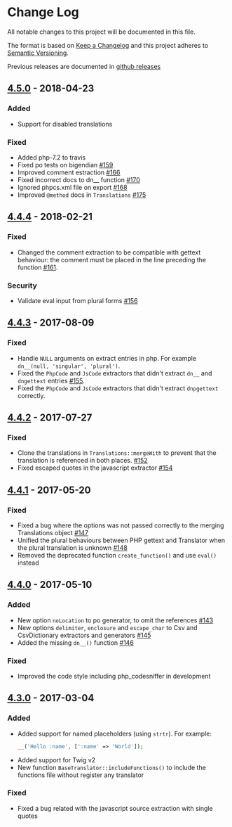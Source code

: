 # Change Log

All notable changes to this project will be documented in this file.

The format is based on [Keep a Changelog](http://keepachangelog.com/) 
and this project adheres to [Semantic Versioning](http://semver.org/).

Previous releases are documented in [github releases](https://github.com/oscarotero/Gettext/releases)

## [4.5.0] - 2018-04-23

### Added

- Support for disabled translations

### Fixed

- Added php-7.2 to travis
- Fixed po tests on bigendian [#159](https://github.com/oscarotero/Gettext/issues/159)
- Improved comment estraction [#166](https://github.com/oscarotero/Gettext/issues/166)
- Fixed incorrect docs to dn__ function [#170](https://github.com/oscarotero/Gettext/issues/170)
- Ignored phpcs.xml file on export [#168](https://github.com/oscarotero/Gettext/issues/168)
- Improved `@method` docs in `Translations` [#175](https://github.com/oscarotero/Gettext/issues/175)

## [4.4.4] - 2018-02-21

### Fixed

- Changed the comment extraction to be compatible with gettext behaviour: the comment must be placed in the line preceding the function [#161](https://github.com/oscarotero/Gettext/issues/161).

### Security

- Validate eval input from plural forms [#156](https://github.com/oscarotero/Gettext/pull/156)

## [4.4.3] - 2017-08-09

### Fixed

- Handle `NULL` arguments on extract entries in php. For example `dn__(null, 'singular', 'plural')`.
- Fixed the `PhpCode` and `JsCode` extractors that didn't extract `dn__` and `dngettext` entries [#155](https://github.com/oscarotero/Gettext/pull/155).
- Fixed the `PhpCode` and `JsCode` extractors that didn't extract `dnpgettext` correctly.

## [4.4.2] - 2017-07-27

### Fixed

- Clone the translations in `Translations::mergeWith` to prevent that the translation is referenced in both places. [#152](https://github.com/oscarotero/Gettext/issues/152)
- Fixed escaped quotes in the javascript extractor [#154](https://github.com/oscarotero/Gettext/pull/154)

## [4.4.1] - 2017-05-20

### Fixed

- Fixed a bug where the options was not passed correctly to the merging Translations object [#147](https://github.com/oscarotero/Gettext/issues/147)
- Unified the plural behaviours between PHP gettext and Translator when the plural translation is unknown [#148](https://github.com/oscarotero/Gettext/issues/148)
- Removed the deprecated function `create_function()` and use `eval()` instead

## [4.4.0] - 2017-05-10

### Added

- New option `noLocation` to po generator, to omit the references [#143](https://github.com/oscarotero/Gettext/issues/143)
- New options `delimiter`, `enclosure` and `escape_char` to Csv and CsvDictionary extractors and generators [#145](https://github.com/oscarotero/Gettext/pull/145/)
- Added the missing `dn__()` function [#146](https://github.com/oscarotero/Gettext/pull/146/)

### Fixed

- Improved the code style including php_codesniffer in development

## [4.3.0] - 2017-03-04

### Added

- Added support for named placeholders (using `strtr`). For example:
  ```php
  __('Hello :name', [':name' => 'World']);
  ```
- Added support for Twig v2
- New function `BaseTranslator::includeFunctions()` to include the functions file without register any translator

### Fixed

- Fixed a bug related with the javascript source extraction with single quotes


[4.5.0]: https://github.com/oscarotero/Gettext/compare/v4.4.4...v4.5.0
[4.4.4]: https://github.com/oscarotero/Gettext/compare/v4.4.3...v4.4.4
[4.4.3]: https://github.com/oscarotero/Gettext/compare/v4.4.2...v4.4.3
[4.4.2]: https://github.com/oscarotero/Gettext/compare/v4.4.1...v4.4.2
[4.4.1]: https://github.com/oscarotero/Gettext/compare/v4.4.0...v4.4.1
[4.4.0]: https://github.com/oscarotero/Gettext/compare/v4.3.0...v4.4.0
[4.3.0]: https://github.com/oscarotero/Gettext/compare/v4.2.0...v4.3.0